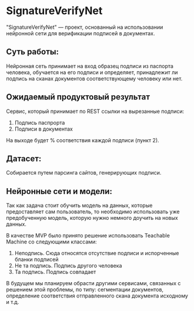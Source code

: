 # SignatureVerifyNet
"SignatureVerifyNet" — проект, основанный на использовании нейронной сети для верификации подписей в документах.   
   
## Суть работы:   
Нейронная сеть принимает на вход образец подписи из паспорта человека, обучается на его подписи и определяет, принадлежит ли подпись на сканах документов соответствующему человеку или нет. 

## Ожидаемый продуктовый результат
Сервис, который принимает по REST ссылки на вырезанные подписи:   
1) Подпись паспрорта  
2) Подписи в документах   

На выходе будет % соответствия каждой подписи (пункт 2).   
   
## Датасет:
Собирается путем парсинга сайтов, генерирующих подписи.   
   
## Нейронные сети и модели:  
Так как задача стоит обучить модель на данных, которые предоставляет сам пользователь, то необходимо использовать уже предобученную модель, которую нужно немного доучить на новых данных.   
   
В качестве MVP было принято решение использовать Teachable Machine со следующими классами:  
1) Неподпись. Сюда относятся отсутствие подписи и испорченные бланки подписей   
2) Не та подпись. Подпись другого человека   
3) Та подпись. Подпись совпадает   
    
В будущем мы планируем обрасти другими сервисами, связанных с решением этой проблемы, по типу: сегментации документов, определение соответствия отправленного скана документа исходному и т.д.
